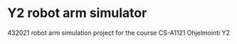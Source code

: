 # Y2 robot arm simulator

432021 robot arm simulation project for the course CS-A1121 Ohjelmointi Y2